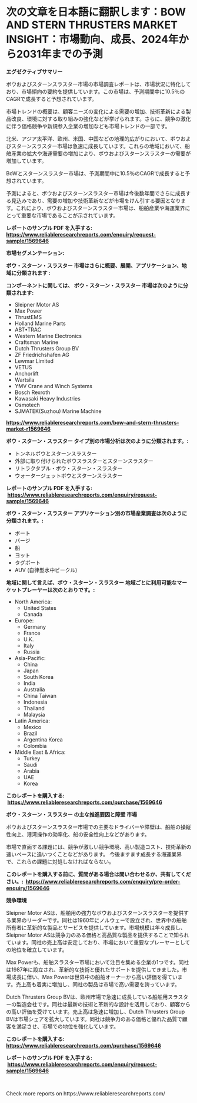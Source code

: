 <p><h1>次の文章を日本語に翻訳します：BOW AND STERN THRUSTERS MARKET INSIGHT：市場動向、成長、2024年から2031年までの予測</h1></p><p><strong>エグゼクティブサマリー</strong></p>
<p><p>ボウおよびスターンスラスター市場の市場調査レポートは、市場状況に特化しており、市場傾向の要約を提供しています。この市場は、予測期間中に10.5％のCAGRで成長すると予想されています。</p><p>市場トレンドの概要は、顧客ニーズの変化による需要の増加、技術革新による製品改良、環境に対する取り組みの強化などが挙げられます。さらに、競争の激化に伴う価格競争や新規参入企業の増加なども市場トレンドの一部です。</p><p>北米、アジア太平洋、欧州、米国、中国などの地理的広がりにおいて、ボウおよびスターンスラスター市場は急速に成長しています。これらの地域において、船舶産業の拡大や海運需要の増加により、ボウおよびスターンスラスターの需要が増加しています。</p><p>BoWとスターンスラスター市場は、予測期間中に10.5％のCAGRで成長すると予想されています。</p><p>予測によると、ボウおよびスターンスラスター市場は今後数年間でさらに成長する見込みであり、需要の増加や技術革新などが市場をけん引する要因となります。これにより、ボウおよびスターンスラスター市場は、船舶産業や海運業界にとって重要な市場であることが示されています。</p></p>
<p><strong>レポートのサンプル PDF を入手する: <a href="https://www.reliableresearchreports.com/enquiry/request-sample/1569646">https://www.reliableresearchreports.com/enquiry/request-sample/1569646</a></strong></p>
<p><strong>市場セグメンテーション:</strong></p>
<p><strong> ボウ・スターン・スラスター 市場はさらに概要、展開、アプリケーション、地域に分類されます :</strong></p>
<p><strong>コンポーネントに関しては、 ボウ・スターン・スラスター 市場は次のように分類されます: &nbsp;</strong></p>
<p><ul><li>Sleipner Motor AS</li><li>Max Power</li><li>ThrustEMS</li><li>Holland Marine Parts</li><li>ABT•TRAC</li><li>Western Marine Electronics</li><li>Craftsman Marine</li><li>Dutch Thrusters Group BV</li><li>ZF Friedrichshafen AG</li><li>Lewmar Limited</li><li>VETUS</li><li>Anchorlift</li><li>Wartsila</li><li>YMV Crane and Winch Systems</li><li>Bosch Rexroth</li><li>Kawasaki Heavy Industries</li><li>Osmotech</li><li>SJMATEK(Suzhou) Marine Machine</li></ul></p>
<p><strong><a href="https://www.reliableresearchreports.com/bow-and-stern-thrusters-market-r1569646">https://www.reliableresearchreports.com/bow-and-stern-thrusters-market-r1569646</a></strong></p>
<p><strong> ボウ・スターン・スラスター タイプ別の市場分析は次のように分類されます。:</strong></p>
<p><ul><li>トンネルボウとスターンスラスター</li><li>外部に取り付けられたボウスラスターとスターンスラスター</li><li>リトラクタブル・ボウ・スターン・スラスター</li><li>ウォータージェットボウとスターンスラスター</li></ul></p>
<p><strong>レポートのサンプル PDF を入手する: &nbsp;<a href="https://www.reliableresearchreports.com/enquiry/request-sample/1569646">https://www.reliableresearchreports.com/enquiry/request-sample/1569646</a></strong></p>
<p><strong> ボウ・スターン・スラスター アプリケーション別の市場産業調査は次のように分類されます。:</strong></p>
<p><ul><li>ボート</li><li>バージ</li><li>船</li><li>ヨット</li><li>タグボート</li><li>AUV (自律型水中ビークル)</li></ul></p>
<p><strong>地域に関して言えば、ボウ・スターン・スラスター 地域ごとに利用可能なマーケットプレーヤーは次のとおりです。:</strong></p>
<p><ul>
    <li>
        North America:
        <ul>
            <li>United States</li>
            <li>Canada</li>
        </ul>
    </li>
    <li>
        Europe:
        <ul>
            <li>Germany</li>
            <li>France</li>
            <li>U.K.</li>
            <li>Italy</li>
            <li>Russia</li>
        </ul>
    </li>
    <li>
        Asia-Pacific:
        <ul>
            <li>China</li>
            <li>Japan</li>
            <li>South Korea</li>
            <li>India</li>
            <li>Australia</li>
            <li>China Taiwan</li>
            <li>Indonesia</li>
            <li>Thailand</li>
            <li>Malaysia</li>
        </ul>
    </li>
    <li>
        Latin America:
        <ul>
            <li>Mexico</li>
            <li>Brazil</li>
            <li>Argentina Korea</li>
            <li>Colombia</li>
        </ul>
    </li>
    <li>
        Middle East & Africa:
        <ul>
            <li>Turkey</li>
            <li>Saudi</li>
            <li>Arabia</li>
            <li>UAE</li>
            <li>Korea</li>
        </ul>
    </li>
    </ul></p>
<p><strong>このレポートを購入する: &nbsp;<a href="https://www.reliableresearchreports.com/purchase/1569646">https://www.reliableresearchreports.com/purchase/1569646</a></strong></p>
<p><strong>ボウ・スターン・スラスター の主な推進要因と障壁 市場</strong></p>
<p><p>ボウおよびスターンスラスター市場での主要なドライバーや障壁は、船舶の操縦性向上、港湾操作の効率化、船の安全性向上などがあります。</p><p>市場で直面する課題には、競争が激しい競争環境、高い製造コスト、技術革新の速いペースに追いつくことなどがあります。 今後ますます成長する海運業界で、これらの課題に対処しなければならない。</p></p>
<p><strong>このレポートを購入する前に、質問がある場合は問い合わせるか、共有してください。:&nbsp; <a href="https://www.reliableresearchreports.com/enquiry/pre-order-enquiry/1569646">https://www.reliableresearchreports.com/enquiry/pre-order-enquiry/1569646</a></strong></p>
<p><strong>競争環境</strong></p>
<p><p>Sleipner Motor ASは、船舶用の強力なボウおよびスターンスラスターを提供する業界のリーダーです。同社は1960年にノルウェーで設立され、世界中の船舶所有者に革新的な製品とサービスを提供しています。市場規模は年々成長し、Sleipner Motor ASは競争力のある価格と高品質な製品を提供することで知られています。同社の売上高は安定しており、市場において重要なプレーヤーとしての地位を確立しています。</p><p>Max Powerも、船舶スラスター市場において注目を集める企業の1つです。同社は1987年に設立され、革新的な技術と優れたサポートを提供してきました。市場成長に伴い、Max Powerは世界中の船舶オーナーから高い評価を得ています。売上高も着実に増加し、同社の製品は市場で高い需要を誇っています。</p><p>Dutch Thrusters Group BVは、欧州市場で急速に成長している船舶用スラスターの製造会社です。同社は最新の技術と革新的な設計を活用しており、顧客からの高い評価を受けています。売上高は急速に増加し、Dutch Thrusters Group BVは市場シェアを拡大しています。同社は競争力のある価格と優れた品質で顧客を満足させ、市場での地位を強化しています。</p></p>
<p><strong>このレポートを購入する: &nbsp; <a href="https://www.reliableresearchreports.com/purchase/1569646">https://www.reliableresearchreports.com/purchase/1569646</a></strong></p>
<p><strong>レポートのサンプル PDF を入手する: &nbsp;<a href="https://www.reliableresearchreports.com/enquiry/request-sample/1569646">https://www.reliableresearchreports.com/enquiry/request-sample/1569646</a></strong><strong></strong></p>
<p>&nbsp;</p>
<p>Check more reports on https://www.reliableresearchreports.com/</p>